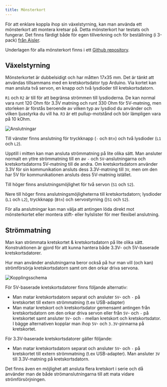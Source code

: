 ```yaml
---
title: Mönsterkort
---
```


För att enklare koppla ihop sin växelstyrning, kan man använda ett mönsterkort att montera kretsar på. Detta mönsterkort har testats och fungerar. Det finns färdigt både för egen tillverkning och för beställning (i 3-pack) [från Aisler](https://aisler.net/p/XVYMUWEX).

Underlagen för alla mönsterkort finns i ett [Github repository](https://github.com/modelrailcontrol/MRC-pcb).


## Växelstyrning
Mönsterkortet är dubbelsidigt och har måtten 17x35 mm. Det är tänkt att användas tillsammans med en kretskortsdator typ Arduino. Via kortet kan man ansluta två servon, en knapp och två lysdioder till kretskortsdatorn.

`R1` och `R2` är till för att begränsa strömmen till lysdioderna. De kan normal vara runt 120 Ohm för 3.3V matning och runt 330 Ohm för 5V-matning, men storleken är förstås beroende av vilken typ av lysdiod du använder och vilken ljusstyrka du vill ha. `R3` är ett pullup-motstånd och bör lämpligen vara på 10 kOhm.

![Anslutningar](/img/clients/trn-connections.svg)

Till vänster finns anslutning för tryckknapp (`-` och `Btn`) och två lysdioder (`L1` och `L2`). 

Upptill i mitten kan man ansluta strömmatning på lite olika sätt. Man ansluter normalt en yttre strömmatning till en av `-` och `5V`-anslutningarna och kretskortsdatorns 5V-matning till de andra.
Om kretskortsdatorn använder 3.3V för sin kommunikation ansluts dess 3.3V-matning till `3V`, men om den har 5V för kommunikationen ansluts dess 5V-matning istället.

Till höger finns anslutningsmöjlighet för två servon (`S1` och `S2`). 

Nere till höger finns anslutningsmöjligheterna till kretskortsdatorn; lysdioder (`L1` och `L2`), tryckknapp (`Btn`) och servostyrning ()`S1` och `S2`).

För alla anslutningar kan man välja att antingen löda direkt mot mönsterkortet eller montera stift- eller hylslister för mer flexibel anslutning. 


## Strömmatning
Man kan strömmata kretskortet & kretskortsdatorn på lite olika sätt. Konstruktionen är gjord för att kunna hantera både 3.3V- och 5V-baserade kretskortsdatorer.

Hur man använder anslutningarna beror också på hur man vill (och kan) strömförsörja kretskortsdatorn samt om den orkar driva servona.

![Kopplingsschema](/img/clients/trn-schematic.svg)

För 5V-baserade kretskortsdatorer finns följande alternativ:
 - Man matar kretskortsdatorn separat och ansluter `5V`- och `-` på kretskortet till extern strömmatning (t.ex USB-adapter)
 - Man matar kretskort och kretskortsdator gemensamt antingen från kretskortsdatorn om den orkar driva servon eller från `5V`- och `-` på kretskortet samt ansluter `5V`- och `-` mellan kretskort och kretskortsdator.
I bägge alternativen kopplar man ihop `5V`- och `3.3V`-pinnarna på kretskortet.

För 3.3V-baserade kretskortsdatorer gäller följande:
 - Man matar kretskortsdatorn separat och ansluter `5V`- och `-` på kretskortet till extern strömmatning (t.ex USB-adapter). Man ansluter `3V` till 3.3V-matning på kretskortsdatorn.

Det finns även en möjlighet att ansluta flera kretskort i serie och då använder man de både strömanslutningarna till att mata vidare strömförsörjningen.